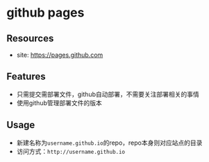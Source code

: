 # github pages

## Resources
* site: <https://pages.github.com>

## Features
* 只需提交需部署文件，github自动部署，不需要关注部署相关的事情
* 使用github管理部署文件的版本

## Usage
* 新建名称为`username.github.io`的repo，repo本身则对应站点的目录
* 访问方式：`http://username.github.io`

